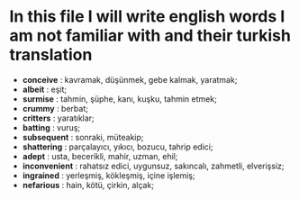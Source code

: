 # In this file I will write english words I am not familiar with and their turkish translation

- **conceive** : kavramak, düşünmek, gebe kalmak, yaratmak;
- **albeit** : eşit;
- **surmise** : tahmin, şüphe, kanı, kuşku, tahmin etmek;
- **crummy** : berbat;
- **critters** : yaratıklar;
- **batting** : vuruş;
- **subsequent** : sonraki, müteakip;
- **shattering** : parçalayıcı, yıkıcı, bozucu, tahrip edici;
- **adept** : usta, becerikli, mahir, uzman, ehil;
- **inconvenient** : rahatsız edici, uygunsuz, sakıncalı, zahmetli, elverişsiz;
- **ingrained** : yerleşmiş, kökleşmiş, içine işlemiş;
- **nefarious** : hain, kötü, çirkin, alçak;
